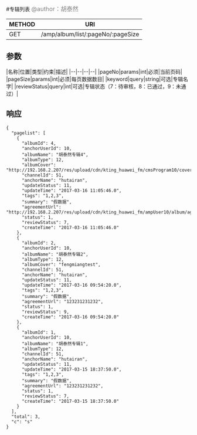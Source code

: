 
#专辑列表
<font color="gray" size="3">@author：胡泰然</font>

|METHOD|URI|
|--|--|
|GET|/amp/album/list/:pageNo/:pageSize|

## 参数

|名称|位置|类型|约束|描述|
|--|--|--|--|
|pageNo|params|int|必须|当前页码|
|pageSize|params|int|必须|每页数据数目|
|keyword|query|string|可选|专辑名字|
|reviewStatus|query|int|可选|专辑状态（7：待审核，8：已通过，9：未通过）|

## 响应
```
{
  "pagelist": [
    {
      "albumId": 4,
      "anchorUserId": 10,
      "albumName": "胡泰然专辑4",
      "albumType": 12,
      "albumCover": "http://192.168.2.207/res/upload/cdn/kting_huawei_fm/cmsProgram10/cover/album/20170316/29sbt9e1.png",
      "channelId": 51,
      "anchorName": "hutairan",
      "updateStatus": 11,
      "updateTime": "2017-03-16 11:05:46.0",
      "tags": "1,2,3",
      "summary": "假数据",
      "agreementUrl": "http://192.168.2.207/res/upload/cdn/kting_huawei_fm/ampUser10/album/agreement/20170316/29sfj1xp.jpg",
      "status": 1,
      "reviewStatus": 7,
      "createTime": "2017-03-16 11:05:46.0"
    },
    {
      "albumId": 2,
      "anchorUserId": 10,
      "albumName": "胡泰然专辑2",
      "albumType": 12,
      "albumCover": "fengmiangtest",
      "channelId": 51,
      "anchorName": "hutairan",
      "updateStatus": 11,
      "updateTime": "2017-03-16 09:54:20.0",
      "tags": "1,2,3",
      "summary": "假数据",
      "agreementUrl": "123231231232",
      "status": 1,
      "reviewStatus": 9,
      "createTime": "2017-03-16 09:54:20.0"
    },
    {
      "albumId": 1,
      "anchorUserId": 10,
      "albumName": "胡泰然专辑1",
      "albumType": 12,
      "channelId": 51,
      "anchorName": "hutairan",
      "updateStatus": 11,
      "updateTime": "2017-03-15 18:37:50.0",
      "tags": "1,2,3",
      "summary": "假数据",
      "agreementUrl": "123231231232",
      "status": 1,
      "reviewStatus": 7,
      "createTime": "2017-03-15 18:37:50.0"
    }
  ],
  "total": 3,
  "c": "s"
}
```
